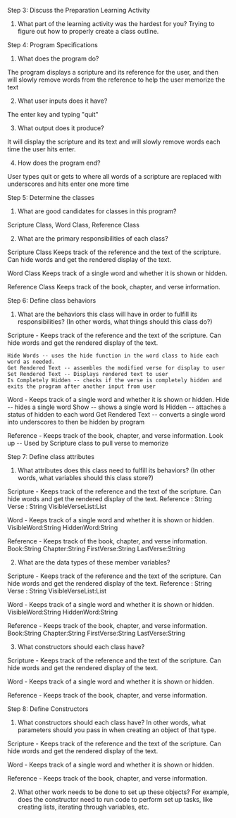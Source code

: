 Step 3: Discuss the Preparation Learning Activity
1. What part of the learning activity was the hardest for you?
Trying to figure out how to properly create a class outline. 

Step 4: Program Specifications
1. What does the program do?

The program displays a scripture and its reference for the user, and then will slowly remove words from the reference to help the user memorize the text

2. What user inputs does it have?

The enter key and typing "quit"

3. What output does it produce?

It will display the scripture and its text and will slowly remove words each time the user hits enter.

4. How does the program end?

User types quit or gets to where all words of a scripture are replaced with underscores and hits enter one more time

Step 5: Determine the classes
1. What are good candidates for classes in this program?

Scripture Class, Word Class, Reference Class

2. What are the primary responsibilities of each class?

Scripture Class
Keeps track of the reference and the text of the scripture. Can hide words and get the rendered display of the text.


Word Class
Keeps track of a single word and whether it is shown or hidden.

Reference Class
Keeps track of the book, chapter, and verse information.


Step 6: Define class behaviors
1. What are the behaviors this class will have in order to fulfill its responsibilities? (In other words, what things should this class do?)

Scripture - Keeps track of the reference and the text of the scripture. Can hide words and get the rendered display of the text.

    Hide Words -- uses the hide function in the word class to hide each word as needed. 
    Get Rendered Text -- assembles the modified verse for display to user
    Set Rendered Text -- Displays rendered text to user
    Is Completely Hidden -- checks if the verse is completely hidden and exits the program after another input from user


Word - Keeps track of a single word and whether it is shown or hidden.
    Hide -- hides a single word
    Show -- shows a single word
    Is Hidden -- attaches a status of hidden to each word
    Get Rendered Text -- converts a single word into underscores to then be hidden by program

Reference - Keeps track of the book, chapter, and verse information.
    Look up -- Used by Scripture class to pull verse to memorize


Step 7: Define class attributes
1. What attributes does this class need to fulfill its behaviors? (In other words, what variables should this class store?)

Scripture - Keeps track of the reference and the text of the scripture. Can hide words and get the rendered display of the text.
    Reference : String
    Verse : String
    VisibleVerseList:List <String> 

Word - Keeps track of a single word and whether it is shown or hidden.
    VisibleWord:String
    HiddenWord:String

Reference - Keeps track of the book, chapter, and verse information.
    Book:String 
    Chapter:String
    FirstVerse:String
    LastVerse:String

2. What are the data types of these member variables?

Scripture - Keeps track of the reference and the text of the scripture. Can hide words and get the rendered display of the text.
    Reference : String
    Verse : String
    VisibleVerseList:List <String> 

Word - Keeps track of a single word and whether it is shown or hidden.
    VisibleWord:String
    HiddenWord:String

Reference - Keeps track of the book, chapter, and verse information.
    Book:String 
    Chapter:String
    FirstVerse:String
    LastVerse:String

3. What constructors should each class have?

Scripture - Keeps track of the reference and the text of the scripture. Can hide words and get the rendered display of the text.


Word - Keeps track of a single word and whether it is shown or hidden.


Reference - Keeps track of the book, chapter, and verse information.

Step 8: Define Constructors
1. What constructors should each class have?
    In other words, what parameters should you pass in when creating an object of that type.

Scripture - Keeps track of the reference and the text of the scripture. Can hide words and get the rendered display of the text.


Word - Keeps track of a single word and whether it is shown or hidden.


Reference - Keeps track of the book, chapter, and verse information.

2. What other work needs to be done to set up these objects?
    For example, does the constructor need to run code to perform set up tasks, like creating lists, iterating through variables, etc.


